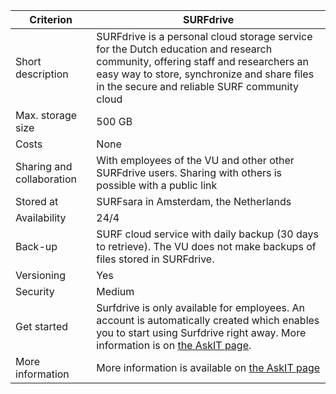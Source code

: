 |Criterion|SURFdrive|
|---|---|
|Short description|SURFdrive is a personal cloud storage service for the Dutch education and research community, offering staff and researchers an easy way to store, synchronize and share files in the secure and reliable SURF community cloud|
|Max. storage size|500 GB|
|Costs|None|
|Sharing and collaboration|With employees of the VU and other other SURFdrive users. Sharing with others is possible with a public link|
|Stored at|SURFsara in Amsterdam, the Netherlands|
|Availability|24/4|
|Back-up|SURF cloud service with daily backup (30 days to retrieve). The VU does not make backups of files stored in SURFdrive.|
|Versioning|Yes|
|Security|Medium|
|Get started|Surfdrive is only available for employees. An account is automatically created which enables you to start using Surfdrive right away. More information is on [the AskIT page](https://askit.vu.nl/tas/public/ssp/content/detail/service?unid=3dde8f6ae4e2453f8a0bd89947dfdb41).|
|More information|More information is available on [the AskIT page](https://askit.vu.nl/tas/public/ssp/content/detail/service?unid=3dde8f6ae4e2453f8a0bd89947dfdb41)|
